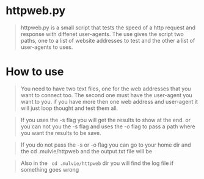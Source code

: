 httpweb.py
============

>httpweb.py is a small script that tests the speed of a http request and response with diffenet user-agents. The use gives the script two paths, one to a list of website addresses to test and the other a list of user-agents to uses.

How to use
===========

>You need to have two text files, one for the web addresses that you want to connect too. The second one must have the user-agent you want to you. if you have more then one web address and user-agent it will just loop thought and test them all.

>If you uses the -s flag you will get the results to show at the end. or you can not you the -s flag and uses the -o flag to pass a path where you want the results to be save.

>If you do not pass the -s or -o flag you can go to your home dir and the cd .mulvie/httpweb and the output.txt file will be 

>Also in the ```` cd .mulvie/httpweb```` dir you will find the log file if something goes wrong
